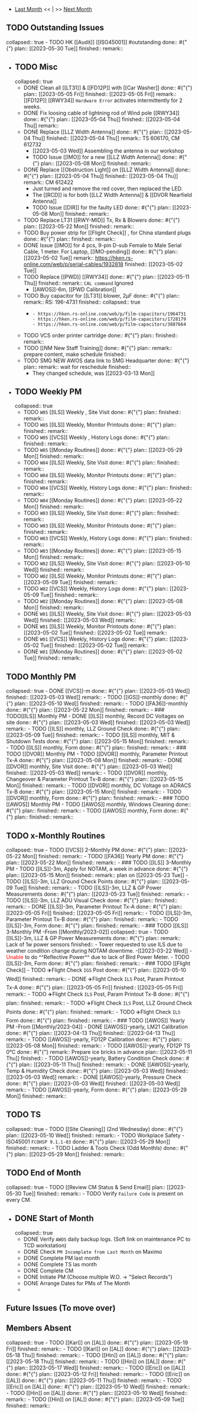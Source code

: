 - [Last Month]([[Monthly/2023-04]]) << | >> [Next Month]([[Monthly/2023-06]])
## TODO Outstanding Issues
collapsed:: true
	- TODO HK [[Audit]] [[ISO45001]] #outstanding
	  done:: #{"{"}
	  plan:: [[2023-05-30 Tue]]
	  finished::
	  remark::
- ## TODO Misc
  collapsed:: true
	- DONE Clean all [[LT31]] & [[FD12P]] with [[Car Washer]] 
	  done:: #{"{"}
	  plan:: [[2023-05-05 Fri]] 
	  finished:: [[2023-05-05 Fri]] 
	  remark:: [[FD12P]] [[RWY34]] `Hardware Error` activates intermittently for 2 weeks.
	- DONE Fix loosing cable of lightning rod of Wind pole [[RWY34]] 
	  done:: #{"{"}
	  plan:: [[2023-05-04 Thu]] 
	  finished:: [[2023-05-04 Thu]] 
	  remark::
	- DONE Replace [[LLZ Width Antenna]] 
	  done:: #{"{"}
	  plan:: [[2023-05-04 Thu]] 
	  finished:: [[2023-05-04 Thu]] 
	  remark:: TS 606170, CM 612732
		- [[2023-05-03 Wed]] Assembling the antenna in our workshop
		- TODO Issue [[IMO]] for a new [[LLZ Width Antenna]] 
		  done:: #{"{"}
		  plan:: [[2023-05-08 Mon]]
		  finished::
		  remark::
	- DONE Replace [[Obstruction Light]] on [[LLZ Width Antenna]] 
	  done:: #{"{"}
	  plan:: [[2023-05-04 Thu]] 
	  finished:: [[2023-05-04 Thu]] 
	  remark:: CM 612422
		- Just turned and remove the red cover, then replaced the LED.
		- The [[RCD]] is for both [[LLZ Width Antenna]] & [[DVOR Nearfield Antenna]]
		- TODO Issue [[DIR]] for the faulty LED
		  done:: #{"{"}
		  plan:: [[2023-05-08 Mon]]
		  finished::
		  remark::
	- TODO Replace LT31 [[RWY-MID]]  Tx, Rx & Blowers
	  done:: #{"{"}
	  plan:: [[2023-05-22 Mon]] 
	  finished::
	  remark::
	- TODO Buy power strip for [[Flight Check]] , for China standard plugs
	  done:: #{"{"}
	  plan::
	  finished::
	  remark::
	- DONE Issue [[IMO]] for 4 pcs, 9-pin D-sub Female to Male Serial Cable, 1 meter. For Laptop, [[IMO-pending]] 
	  done:: #{"{"}
	  plan:: [[2023-05-02 Tue]] 
	  remark:: https://hken.rs-online.com/web/p/serial-cables/1932818
	  finished:: [[2023-05-02 Tue]]
	- TODO Replace [[PWD]] [[RWY34]] 
	  done:: #{"{"}
	  plan:: [[2023-05-11 Thu]] 
	  finished::
	  remark:: `CAL command` Ignored
		- [[AWOS]]-6m, [[PWD Calibration]]
	- TODO Buy capacitor for [[LT31]] blower,  2μF
	  done:: #{"{"}
	  plan::
	  remark:: RS: 196-4731
	  finished::
	  collapsed:: true
		- ```
		  - https://hken.rs-online.com/web/p/film-capacitors/1964731
		  - https://hken.rs-online.com/web/p/film-capacitors/1728179
		  - https://hken.rs-online.com/web/p/film-capacitors/3887664
		  ```
	- TODO VCS order printer cartridge 
	  done:: #{"{"}
	  plan::
	  finished::
	  remark::
	- TODO [[NM New Staff Training]] 
	  done:: #{"{"}
	  plan:: 
	  remark:: prepare content, make schedule
	  finished::
	- TODO SMG NEW AWOS data link to SMG Headquarter 
	  done:: #{"{"}
	  plan::
	  remark:: wait for reschedule
	  finished::
		- They changed schedule, was [[2023-03-13 Mon]]
- ## TODO Weekly PM
  collapsed:: true
	- TODO `W05` [[ILS]] Weekly , Site Visit 
	  done:: #{"{"}
	  plan::
	  finished::
	  remark::
	- TODO `W05` [[ILS]] Weekly, Monitor Printouts 
	  done:: #{"{"}
	  plan::
	  finished::
	  remark::
	- TODO `W05` [[VCS]] Weekly , History Logs 
	  done:: #{"{"}
	  plan::
	  finished::
	  remark::
	- TODO `W05` [[Monday Routines]] 
	  done:: #{"{"}
	  plan:: [[2023-05-29 Mon]]
	  finished::
	  remark::
	- TODO `W04` [[ILS]] Weekly, Site Visit 
	  done:: #{"{"}
	  plan::
	  finished::
	  remark::
	- TODO `W04` [[ILS]] Weekly, Monitor Printouts 
	  done:: #{"{"}
	  plan::
	  finished::
	  remark::
	- TODO `W04` [[VCS]] Weekly, History Logs 
	  done:: #{"{"}
	  plan::
	  finished::
	  remark::
	- TODO `W04` [[Monday Routines]] 
	  done:: #{"{"}
	  plan:: [[2023-05-22 Mon]] 
	  finished::
	  remark::
	- TODO `W03` [[ILS]] Weekly, Site Visit 
	  done:: #{"{"}
	  plan::
	  finished::
	  remark::
	- TODO `W03` [[ILS]] Weekly, Monitor Printouts 
	  done:: #{"{"}
	  plan::
	  finished::
	  remark::
	- TODO `W03` [[VCS]] Weekly, History Logs 
	  done:: #{"{"}
	  plan::
	  finished::
	  remark::
	- TODO `W03` [[Monday Routines]] 
	  done:: #{"{"}
	  plan:: [[2023-05-15 Mon]] 
	  finished::
	  remark::
	- TODO `W02` [[ILS]] Weekly, Site Visit 
	  done:: #{"{"}
	  plan:: [[2023-05-10 Wed]] 
	  finished::
	  remark::
	- TODO `W02` [[ILS]] Weekly, Monitor Printouts 
	  done:: #{"{"}
	  plan:: [[2023-05-09 Tue]] 
	  finished::
	  remark::
	- TODO `W02` [[VCS]] Weekly, History Logs 
	  done:: #{"{"}
	  plan:: [[2023-05-09 Tue]] 
	  finished::
	  remark::
	- TODO `W02` [[Monday Routines]] 
	  done:: #{"{"}
	  plan:: [[2023-05-08 Mon]] 
	  finished::
	  remark::
	- DONE `W01` [[ILS]] Weekly, Site Visit 
	  done:: #{"{"}
	  plan:: [[2023-05-03 Wed]] 
	  finished:: [[2023-05-03 Wed]] 
	  remark::
	- DONE `W01` [[ILS]] Weekly, Monitor Printouts 
	  done:: #{"{"}
	  plan:: [[2023-05-02 Tue]]
	  finished:: [[2023-05-02 Tue]]
	  remark::
	- DONE `W01` [[VCS]] Weekly, History Logs 
	  done:: #{"{"}
	  plan:: [[2023-05-02 Tue]]
	  finished:: [[2023-05-02 Tue]]
	  remark::
	- DONE `W01` [[Monday Routines]] 
	  done:: #{"{"}
	  plan:: [[2023-05-02 Tue]]
	  finished::
	  remark::
## TODO Monthly PM
collapsed:: true
	- DONE [[VCS]]-m 
	  done:: #{"{"}
	  plan:: [[2023-05-03 Wed]] 
	  finished:: [[2023-05-03 Wed]] 
	  remark::
	- TODO [[IGS]]-monthly
	  done:: #{"{"}
	  plan:: [[2023-05-10 Wed]] 
	  finished::
	  remark::
	- TODO [[FA36]]-monthly
	  done:: #{"{"}
	  plan:: [[2023-05-22 Mon]] 
	  finished::
	  remark::
	- ### TODO[[ILS]]  Monthly PM
		- DONE [[ILS]] monthly, Record DC Voltages on site 
		  done:: #{"{"}
		  plan:: [[2023-05-03 Wed]] 
		  finished:: [[2023-05-03 Wed]] 
		  remark::
		- TODO [[ILS]] monthly, LLZ Ground Check 
		  done:: #{"{"}
		  plan:: [[2023-05-09 Tue]] 
		  finished::
		  remark::
		- TODO [[ILS]] monthly, MIT & Shutdown Tests 
		  done:: #{"{"}
		  plan:: [[2023-05-15 Mon]] 
		  finished::
		  remark::
		- TODO [[ILS]] monthly, Form 
		  done:: #{"{"}
		  plan:: 
		  finished::
		  remark::
	- ### TODO [[DVOR]] Monthly PM
		- TODO [[DVOR]] monthly, Parameter Printout Tx-A 
		  done:: #{"{"}
		  plan:: [[2023-05-08 Mon]] 
		  finished::
		  remark::
		- DONE [[DVOR]] monthly, Site Visit
		  done:: #{"{"}
		  plan:: [[2023-05-03 Wed]] 
		  finished:: [[2023-05-03 Wed]] 
		  remark::
		- TODO [[DVOR]] monthly, Changeover & Parameter Printout Tx-B 
		  done:: #{"{"}
		  plan:: [[2023-05-15 Mon]] 
		  finished::
		  remark::
		- TODO [[DVOR]] monthly, DC Voltage on ADRACS Tx-B
		  done:: #{"{"}
		  plan:: [[2023-05-15 Mon]] 
		  finished::
		  remark::
		- TODO [[DVOR]] monthly, Form 
		  done:: #{"{"}
		  plan:: 
		  finished::
		  remark::
	- ### TODO [[AWOS]] Monthly PM
		- TODO [[AWOS]] monthly, Windows Cleaning 
		  done:: #{"{"}
		  plan:: 
		  finished::
		  remark::
		- TODO [[AWOS]] monthly, Form 
		  done:: #{"{"}
		  plan:: 
		  finished::
		  remark::
## TODO x-Monthly Routines
collapsed:: true
	- TODO [[VCS]] 2-Monthly PM 
	  done:: #{"{"}
	  plan:: [[2023-05-22 Mon]] 
	  finished::
	  remark::
	- TODO [[FA36]] Yearly PM 
	  done:: #{"{"}
	  plan:: [[2023-05-22 Mon]] 
	  finished::
	  remark::
	- ### TODO [[ILS]] 3-Monthly PM
		- TODO [[ILS]]-3m, Apply for NOTAM, a week in advance 
		  done:: #{"{"}
		  plan:: [[2023-05-15 Mon]] 
		  finished::
		  remark::  plan on [[2023-05-23 Tue]]
		- TODO [[ILS]]-3m, LLZ Ground Check Points 
		  done:: #{"{"}
		  plan:: [[2023-05-09 Tue]] 
		  finished::
		  remark::
		- TODO [[ILS]]-3m, LLZ & GP Power Measurements 
		  done:: #{"{"}
		  plan:: [[2023-05-23 Tue]] 
		  finished::
		  remark::
		- TODO [[ILS]]-3m, LLZ ADU Visual Check
		  done:: #{"{"}
		  plan:: 
		  finished::
		  remark::
		- DONE [[ILS]]-3m, Parameter Printout Tx-A
		  done:: #{"{"}
		  plan:: [[2023-05-05 Fri]] 
		  finished:: [[2023-05-05 Fri]] 
		  remark::
		- TODO [[ILS]]-3m, Parameter Printout Tx-B
		  done:: #{"{"}
		  plan::
		  finished::
		  remark::
		- TODO [[ILS]]-3m, Form 
		  done:: #{"{"}
		  plan:: 
		  finished::
		  remark::
	- ### TODO [[ILS]] 3-Monthly PM -From [[Monthly/2023-02]]
	  collapsed:: true
		- TODO [[ILS]]-3m, LLZ & GP Power Measurements 
		  done:: #{"{"}
		  plan::
		  remark:: Lack of 1w power sensors
		  finished::
			- Tower requested to use ILS due to weather condition change during NOTAM downtime. -[[2023-03-22 Wed]]
			- <span style='color: red'>Unable</span>
			   to do ^^Reflective Power^^ due to lack of Bird Power Meter.
		- TODO [[ILS]]-3m, Form 
		  done:: #{"{"}
		  plan::
		  finished::
		  remark::
	- ### TODO [[Flight Check]]
		- TODO ✈️Flight Check `IGS` Post
		  done:: #{"{"}
		  plan:: [[2023-05-10 Wed]] 
		  finished::
		  remark::
		- DONE ✈️Flight Check `ILS` Post, Param Printout Tx-A 
		  done:: #{"{"}
		  plan:: [[2023-05-05 Fri]] 
		  finished:: [[2023-05-05 Fri]] 
		  remark::
		- TODO ✈️Flight Check `ILS` Post, Param Printout Tx-B 
		  done:: #{"{"}
		  plan::
		  finished::
		  remark::
		- TODO ✈️Flight Check `ILS` Post, LLZ Ground Check Points
		  done:: #{"{"}
		  plan::
		  finished::
		  remark::
		- TODO ✈️Flight Check `ILS` Form 
		  done:: #{"{"}
		  plan::
		  finished::
		  remark::
	- ### TODO [[AWOS]] Yearly PM -From [[Monthly/2023-04]]
		- DONE [[AWOS]]-yearly, LM21 Calibration
		  done:: #{"{"}
		  plan:: [[2023-04-13 Thu]]
		  finished:: [[2023-04-13 Thu]]
		  remark::
		- TODO [[AWOS]]-yearly, FD12P Calibration
		  done:: #{"{"}
		  plan:: [[2023-05-08 Mon]] 
		  finished::
		  remark::
		- TODO [[AWOS]]-yearly, FD12P TS 0℃
		  done:: #{"{"}
		  remark:: Prepare ice bricks in advance
		  plan:: [[2023-05-11 Thu]] 
		  finished::
		- TODO [[AWOS]]-yearly, Battery Condition Check
		  done:: #{"{"}
		  plan:: [[2023-05-11 Thu]] 
		  finished::
		  remark::
		- DONE [[AWOS]]-yearly, Temp & Humidity Check
		  done:: #{"{"}
		  plan:: [[2023-05-03 Wed]]
		  finished:: [[2023-05-03 Wed]] 
		  remark::
		- DONE [[AWOS]]-yearly, Pressure Check
		  done:: #{"{"}
		  plan:: [[2023-05-03 Wed]]
		  finished:: [[2023-05-03 Wed]] 
		  remark::
		- TODO [[AWOS]]-yearly, Form
		  done:: #{"{"}
		  plan:: [[2023-05-29 Mon]] 
		  finished::
		  remark::
## TODO TS
collapsed:: true
	- TODO [[Site Cleaning]] (2nd Wednesday) 
	  done:: #{"{"}
	  plan:: [[2023-05-10 Wed]] 
	  finished::
	  remark::
	- TODO Workplace Safety -ISO45001 `FCOHSP 9.1.1-03`
	  done:: #{"{"}
	  plan:: [[2023-05-29 Mon]] 
	  finished::
	  remark::
	- TODO Ladder & Tools Check (Odd Monthls)
	  done:: #{"{"}
	  plan:: [[2023-05-29 Mon]] 
	  finished::
	  remark::
## TODO End of Month
collapsed:: true
	- TODO [[Review CM Status & Send Email]]
	  plan:: [[2023-05-30 Tue]] 
	  finished::
	  remark::
		- TODO Verify `Failure Code` is present on every CM.
- ## DONE Start of Month
  collapsed:: true
	- DONE Verify `AWOS` daily backup logs. (Soft link on maintenance PC to TCD workstation)
	- DONE Check `PM Incomplete from Last Month` on Maximo
	- DONE Complete PM last month
	- DONE Complete TS las month
	- DONE Complete CM
	- DONE Initiate PM (Choose multiple W.O. -> "Select Records")
	- DONE Arrange Dates for PMs of The Month
	-
## Future Issues (To move over)
## Members Absent
collapsed:: true
	- TODO [[Karl]] on [[AL]] 
	  done:: #{"{"}
	  plan:: [[2023-05-19 Fri]]
	  finished::
	  remark::
	- TODO [[Karl]] on [[AL]] 
	  done:: #{"{"}
	  plan:: [[2023-05-18 Thu]]
	  finished::
	  remark::
	- TODO [[Hin]] on [[AL]] 
	  done:: #{"{"}
	  plan:: [[2023-05-18 Thu]] 
	  finished::
	  remark::
	- TODO [[Hin]] on [[AL]] 
	  done:: #{"{"}
	  plan:: [[2023-05-17 Wed]] 
	  finished::
	  remark::
	- TODO [[Eric]] on [[AL]] 
	  done:: #{"{"}
	  plan:: [[2023-05-12 Fri]]
	  finished::
	  remark::
	- TODO [[Eric]] on [[AL]] 
	  done:: #{"{"}
	  plan:: [[2023-05-11 Thu]]
	  finished::
	  remark::
	- TODO [[Eric]] on [[AL]] 
	  done:: #{"{"}
	  plan:: [[2023-05-10 Wed]]
	  finished::
	  remark::
	- TODO [[Hin]] on [[AL]] 
	  done:: #{"{"}
	  plan:: [[2023-05-10 Wed]] 
	  finished::
	  remark::
	- TODO [[Hin]] on [[AL]] 
	  done:: #{"{"}
	  plan:: [[2023-05-09 Tue]] 
	  finished::
	  remark::